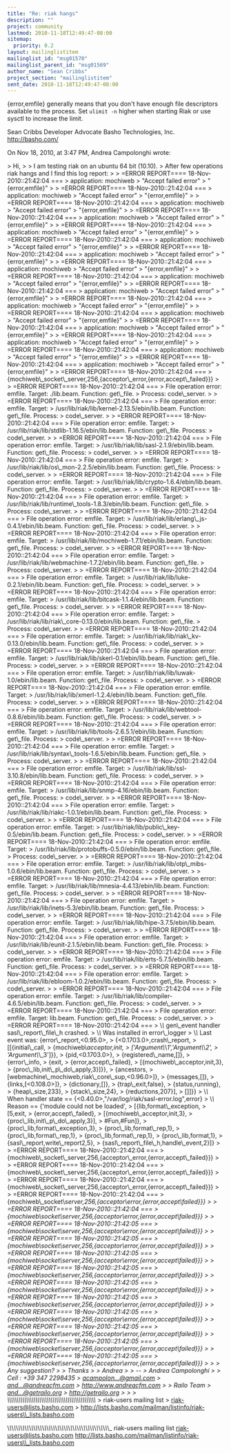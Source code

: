 ```yaml
---
title: "Re: riak hangs"
description: ""
project: community
lastmod: 2010-11-18T12:49:47-08:00
sitemap:
  priority: 0.2
layout: mailinglistitem
mailinglist_id: "msg01570"
mailinglist_parent_id: "msg01569"
author_name: "Sean Cribbs"
project_section: "mailinglistitem"
sent_date: 2010-11-18T12:49:47-08:00
---
```



{error,emfile} generally means that you don't have enough file descriptors 
available to the process. Set `ulimit -n` higher when starting Riak or use 
sysctl to increase the limit.

Sean Cribbs 
Developer Advocate
Basho Technologies, Inc.
http://basho.com/

On Nov 18, 2010, at 3:47 PM, Andrea Campolonghi wrote:

&gt; Hi,
&gt; 
&gt; I am testing riak on an ubuntu 64 bit (10.10).
&gt; After few operations riak hangs and I find this log report:
&gt; 
&gt; =ERROR REPORT==== 18-Nov-2010::21:42:04 ===
&gt; application: mochiweb
&gt; "Accept failed error"
&gt; "{error,emfile}"
&gt; 
&gt; =ERROR REPORT==== 18-Nov-2010::21:42:04 ===
&gt; application: mochiweb
&gt; "Accept failed error"
&gt; "{error,emfile}"
&gt; 
&gt; =ERROR REPORT==== 18-Nov-2010::21:42:04 ===
&gt; application: mochiweb
&gt; "Accept failed error"
&gt; "{error,emfile}"
&gt; 
&gt; =ERROR REPORT==== 18-Nov-2010::21:42:04 ===
&gt; application: mochiweb
&gt; "Accept failed error"
&gt; "{error,emfile}"
&gt; 
&gt; =ERROR REPORT==== 18-Nov-2010::21:42:04 ===
&gt; application: mochiweb
&gt; "Accept failed error"
&gt; "{error,emfile}"
&gt; 
&gt; =ERROR REPORT==== 18-Nov-2010::21:42:04 ===
&gt; application: mochiweb
&gt; "Accept failed error"
&gt; "{error,emfile}"
&gt; 
&gt; =ERROR REPORT==== 18-Nov-2010::21:42:04 ===
&gt; application: mochiweb
&gt; "Accept failed error"
&gt; "{error,emfile}"
&gt; 
&gt; =ERROR REPORT==== 18-Nov-2010::21:42:04 ===
&gt; application: mochiweb
&gt; "Accept failed error"
&gt; "{error,emfile}"
&gt; 
&gt; =ERROR REPORT==== 18-Nov-2010::21:42:04 ===
&gt; application: mochiweb
&gt; "Accept failed error"
&gt; "{error,emfile}"
&gt; 
&gt; =ERROR REPORT==== 18-Nov-2010::21:42:04 ===
&gt; application: mochiweb
&gt; "Accept failed error"
&gt; "{error,emfile}"
&gt; 
&gt; =ERROR REPORT==== 18-Nov-2010::21:42:04 ===
&gt; application: mochiweb
&gt; "Accept failed error"
&gt; "{error,emfile}"
&gt; 
&gt; =ERROR REPORT==== 18-Nov-2010::21:42:04 ===
&gt; application: mochiweb
&gt; "Accept failed error"
&gt; "{error,emfile}"
&gt; 
&gt; =ERROR REPORT==== 18-Nov-2010::21:42:04 ===
&gt; application: mochiweb
&gt; "Accept failed error"
&gt; "{error,emfile}"
&gt; 
&gt; =ERROR REPORT==== 18-Nov-2010::21:42:04 ===
&gt; application: mochiweb
&gt; "Accept failed error"
&gt; "{error,emfile}"
&gt; 
&gt; =ERROR REPORT==== 18-Nov-2010::21:42:04 ===
&gt; application: mochiweb
&gt; "Accept failed error"
&gt; "{error,emfile}"
&gt; 
&gt; =ERROR REPORT==== 18-Nov-2010::21:42:04 ===
&gt; application: mochiweb
&gt; "Accept failed error"
&gt; "{error,emfile}"
&gt; 
&gt; =ERROR REPORT==== 18-Nov-2010::21:42:04 ===
&gt; {mochiweb\\_socket\\_server,256,{acceptor\\_error,{error,accept\\_failed}}}
&gt; 
&gt; =ERROR REPORT==== 18-Nov-2010::21:42:04 ===
&gt; File operation error: emfile. Target: ./lib.beam. Function: get\\_file. 
&gt; Process: code\\_server.
&gt; 
&gt; =ERROR REPORT==== 18-Nov-2010::21:42:04 ===
&gt; File operation error: emfile. Target: 
&gt; /usr/lib/riak/lib/kernel-2.13.5/ebin/lib.beam. Function: get\\_file. Process: 
&gt; code\\_server.
&gt; 
&gt; =ERROR REPORT==== 18-Nov-2010::21:42:04 ===
&gt; File operation error: emfile. Target: 
&gt; /usr/lib/riak/lib/stdlib-1.16.5/ebin/lib.beam. Function: get\\_file. Process: 
&gt; code\\_server.
&gt; 
&gt; =ERROR REPORT==== 18-Nov-2010::21:42:04 ===
&gt; File operation error: emfile. Target: 
&gt; /usr/lib/riak/lib/sasl-2.1.9/ebin/lib.beam. Function: get\\_file. Process: 
&gt; code\\_server.
&gt; 
&gt; =ERROR REPORT==== 18-Nov-2010::21:42:04 ===
&gt; File operation error: emfile. Target: 
&gt; /usr/lib/riak/lib/os\\_mon-2.2.5/ebin/lib.beam. Function: get\\_file. Process: 
&gt; code\\_server.
&gt; 
&gt; =ERROR REPORT==== 18-Nov-2010::21:42:04 ===
&gt; File operation error: emfile. Target: 
&gt; /usr/lib/riak/lib/crypto-1.6.4/ebin/lib.beam. Function: get\\_file. Process: 
&gt; code\\_server.
&gt; 
&gt; =ERROR REPORT==== 18-Nov-2010::21:42:04 ===
&gt; File operation error: emfile. Target: 
&gt; /usr/lib/riak/lib/runtime\\_tools-1.8.3/ebin/lib.beam. Function: get\\_file. 
&gt; Process: code\\_server.
&gt; 
&gt; =ERROR REPORT==== 18-Nov-2010::21:42:04 ===
&gt; File operation error: emfile. Target: 
&gt; /usr/lib/riak/lib/erlang\\_js-0.4.1/ebin/lib.beam. Function: get\\_file. Process: 
&gt; code\\_server.
&gt; 
&gt; =ERROR REPORT==== 18-Nov-2010::21:42:04 ===
&gt; File operation error: emfile. Target: 
&gt; /usr/lib/riak/lib/mochiweb-1.7.1/ebin/lib.beam. Function: get\\_file. Process: 
&gt; code\\_server.
&gt; 
&gt; =ERROR REPORT==== 18-Nov-2010::21:42:04 ===
&gt; File operation error: emfile. Target: 
&gt; /usr/lib/riak/lib/webmachine-1.7.2/ebin/lib.beam. Function: get\\_file. 
&gt; Process: code\\_server.
&gt; 
&gt; =ERROR REPORT==== 18-Nov-2010::21:42:04 ===
&gt; File operation error: emfile. Target: 
&gt; /usr/lib/riak/lib/luke-0.2.1/ebin/lib.beam. Function: get\\_file. Process: 
&gt; code\\_server.
&gt; 
&gt; =ERROR REPORT==== 18-Nov-2010::21:42:04 ===
&gt; File operation error: emfile. Target: 
&gt; /usr/lib/riak/lib/bitcask-1.1.4/ebin/lib.beam. Function: get\\_file. Process: 
&gt; code\\_server.
&gt; 
&gt; =ERROR REPORT==== 18-Nov-2010::21:42:04 ===
&gt; File operation error: emfile. Target: 
&gt; /usr/lib/riak/lib/riak\\_core-0.13.0/ebin/lib.beam. Function: get\\_file. 
&gt; Process: code\\_server.
&gt; 
&gt; =ERROR REPORT==== 18-Nov-2010::21:42:04 ===
&gt; File operation error: emfile. Target: 
&gt; /usr/lib/riak/lib/riak\\_kv-0.13.0/ebin/lib.beam. Function: get\\_file. Process: 
&gt; code\\_server.
&gt; 
&gt; =ERROR REPORT==== 18-Nov-2010::21:42:04 ===
&gt; File operation error: emfile. Target: 
&gt; /usr/lib/riak/lib/skerl-0.1/ebin/lib.beam. Function: get\\_file. Process: 
&gt; code\\_server.
&gt; 
&gt; =ERROR REPORT==== 18-Nov-2010::21:42:04 ===
&gt; File operation error: emfile. Target: 
&gt; /usr/lib/riak/lib/luwak-1.0/ebin/lib.beam. Function: get\\_file. Process: 
&gt; code\\_server.
&gt; 
&gt; =ERROR REPORT==== 18-Nov-2010::21:42:04 ===
&gt; File operation error: emfile. Target: 
&gt; /usr/lib/riak/lib/xmerl-1.2.4/ebin/lib.beam. Function: get\\_file. Process: 
&gt; code\\_server.
&gt; 
&gt; =ERROR REPORT==== 18-Nov-2010::21:42:04 ===
&gt; File operation error: emfile. Target: 
&gt; /usr/lib/riak/lib/webtool-0.8.6/ebin/lib.beam. Function: get\\_file. Process: 
&gt; code\\_server.
&gt; 
&gt; =ERROR REPORT==== 18-Nov-2010::21:42:04 ===
&gt; File operation error: emfile. Target: 
&gt; /usr/lib/riak/lib/tools-2.6.5.1/ebin/lib.beam. Function: get\\_file. Process: 
&gt; code\\_server.
&gt; 
&gt; =ERROR REPORT==== 18-Nov-2010::21:42:04 ===
&gt; File operation error: emfile. Target: 
&gt; /usr/lib/riak/lib/syntax\\_tools-1.6.5/ebin/lib.beam. Function: get\\_file. 
&gt; Process: code\\_server.
&gt; 
&gt; =ERROR REPORT==== 18-Nov-2010::21:42:04 ===
&gt; File operation error: emfile. Target: 
&gt; /usr/lib/riak/lib/ssl-3.10.8/ebin/lib.beam. Function: get\\_file. Process: 
&gt; code\\_server.
&gt; 
&gt; =ERROR REPORT==== 18-Nov-2010::21:42:04 ===
&gt; File operation error: emfile. Target: 
&gt; /usr/lib/riak/lib/snmp-4.16/ebin/lib.beam. Function: get\\_file. Process: 
&gt; code\\_server.
&gt; 
&gt; =ERROR REPORT==== 18-Nov-2010::21:42:04 ===
&gt; File operation error: emfile. Target: 
&gt; /usr/lib/riak/lib/riakc-1.0.1/ebin/lib.beam. Function: get\\_file. Process: 
&gt; code\\_server.
&gt; 
&gt; =ERROR REPORT==== 18-Nov-2010::21:42:04 ===
&gt; File operation error: emfile. Target: 
&gt; /usr/lib/riak/lib/public\\_key-0.5/ebin/lib.beam. Function: get\\_file. Process: 
&gt; code\\_server.
&gt; 
&gt; =ERROR REPORT==== 18-Nov-2010::21:42:04 ===
&gt; File operation error: emfile. Target: 
&gt; /usr/lib/riak/lib/protobuffs-0.5.0/ebin/lib.beam. Function: get\\_file. 
&gt; Process: code\\_server.
&gt; 
&gt; =ERROR REPORT==== 18-Nov-2010::21:42:04 ===
&gt; File operation error: emfile. Target: 
&gt; /usr/lib/riak/lib/otp\\_mibs-1.0.6/ebin/lib.beam. Function: get\\_file. Process: 
&gt; code\\_server.
&gt; 
&gt; =ERROR REPORT==== 18-Nov-2010::21:42:04 ===
&gt; File operation error: emfile. Target: 
&gt; /usr/lib/riak/lib/mnesia-4.4.13/ebin/lib.beam. Function: get\\_file. Process: 
&gt; code\\_server.
&gt; 
&gt; =ERROR REPORT==== 18-Nov-2010::21:42:04 ===
&gt; File operation error: emfile. Target: 
&gt; /usr/lib/riak/lib/inets-5.3/ebin/lib.beam. Function: get\\_file. Process: 
&gt; code\\_server.
&gt; 
&gt; =ERROR REPORT==== 18-Nov-2010::21:42:04 ===
&gt; File operation error: emfile. Target: 
&gt; /usr/lib/riak/lib/hipe-3.7.5/ebin/lib.beam. Function: get\\_file. Process: 
&gt; code\\_server.
&gt; 
&gt; =ERROR REPORT==== 18-Nov-2010::21:42:04 ===
&gt; File operation error: emfile. Target: 
&gt; /usr/lib/riak/lib/eunit-2.1.5/ebin/lib.beam. Function: get\\_file. Process: 
&gt; code\\_server.
&gt; 
&gt; =ERROR REPORT==== 18-Nov-2010::21:42:04 ===
&gt; File operation error: emfile. Target: 
&gt; /usr/lib/riak/lib/erts-5.7.5/ebin/lib.beam. Function: get\\_file. Process: 
&gt; code\\_server.
&gt; 
&gt; =ERROR REPORT==== 18-Nov-2010::21:42:04 ===
&gt; File operation error: emfile. Target: 
&gt; /usr/lib/riak/lib/ebloom-1.0.2/ebin/lib.beam. Function: get\\_file. Process: 
&gt; code\\_server.
&gt; 
&gt; =ERROR REPORT==== 18-Nov-2010::21:42:04 ===
&gt; File operation error: emfile. Target: 
&gt; /usr/lib/riak/lib/compiler-4.6.5/ebin/lib.beam. Function: get\\_file. Process: 
&gt; code\\_server.
&gt; 
&gt; =ERROR REPORT==== 18-Nov-2010::21:42:04 ===
&gt; File operation error: emfile. Target: lib.beam. Function: get\\_file. Process: 
&gt; code\\_server.
&gt; 
&gt; =ERROR REPORT==== 18-Nov-2010::21:42:04 ===
&gt; \\*\\* gen\\_event handler sasl\\_report\\_file\\_h crashed.
&gt; \\*\\* Was installed in error\\_logger
&gt; \\*\\* Last event was: {error\\_report,&lt;0.95.0&gt;,
&gt; {&lt;0.1703.0&gt;,crash\\_report,
&gt; [[{initial\\_call,
&gt; {mochiweb\\_acceptor,init,
&gt; ['Argument\\_\\_1','Argument\\_\\_2',
&gt; 'Argument\\_\\_3']}},
&gt; {pid,&lt;0.1703.0&gt;},
&gt; {registered\\_name,[]},
&gt; {error\\_info,
&gt; {exit,
&gt; {error,accept\\_failed},
&gt; [{mochiweb\\_acceptor,init,3},
&gt; {proc\\_lib,init\\_p\\_do\\_apply,3}]}},
&gt; {ancestors,
&gt; [webmachine\\_mochiweb,riak\\_core\\_sup,&lt;0.96.0&gt;]},
&gt; {messages,[]},
&gt; {links,[&lt;0.108.0&gt;]},
&gt; {dictionary,[]},
&gt; {trap\\_exit,false},
&gt; {status,running},
&gt; {heap\\_size,233},
&gt; {stack\\_size,24},
&gt; {reductions,207}],
&gt; []]}}
&gt; \\*\\* When handler state == {&lt;0.40.0&gt;,"/var/log/riak/sasl-error.log",error}
&gt; \\*\\* Reason == {'module could not be loaded',
&gt; [{lib,format\\_exception,
&gt; [5,exit,
&gt; {error,accept\\_failed},
&gt; [{mochiweb\\_acceptor,init,3},
&gt; {proc\\_lib,init\\_p\\_do\\_apply,3}],
&gt; #Fun,#Fun]},
&gt; {proc\\_lib,format\\_exception,3},
&gt; {proc\\_lib,format\\_rep,1},
&gt; {proc\\_lib,format\\_rep,1},
&gt; {proc\\_lib,format\\_rep,1},
&gt; {proc\\_lib,format,1},
&gt; {sasl\\_report,write\\_report2,5},
&gt; {sasl\\_report\\_file\\_h,handle\\_event,2}]}
&gt; 
&gt; =ERROR REPORT==== 18-Nov-2010::21:42:04 ===
&gt; {mochiweb\\_socket\\_server,256,{acceptor\\_error,{error,accept\\_failed}}}
&gt; 
&gt; =ERROR REPORT==== 18-Nov-2010::21:42:04 ===
&gt; {mochiweb\\_socket\\_server,256,{acceptor\\_error,{error,accept\\_failed}}}
&gt; 
&gt; =ERROR REPORT==== 18-Nov-2010::21:42:04 ===
&gt; {mochiweb\\_socket\\_server,256,{acceptor\\_error,{error,accept\\_failed}}}
&gt; 
&gt; =ERROR REPORT==== 18-Nov-2010::21:42:04 ===
&gt; {mochiweb\\_socket\\_server,256,{acceptor\\_error,{error,accept\\_failed}}}
&gt; 
&gt; =ERROR REPORT==== 18-Nov-2010::21:42:04 ===
&gt; {mochiweb\\_socket\\_server,256,{acceptor\\_error,{error,accept\\_failed}}}
&gt; 
&gt; =ERROR REPORT==== 18-Nov-2010::21:42:05 ===
&gt; {mochiweb\\_socket\\_server,256,{acceptor\\_error,{error,accept\\_failed}}}
&gt; 
&gt; =ERROR REPORT==== 18-Nov-2010::21:42:05 ===
&gt; {mochiweb\\_socket\\_server,256,{acceptor\\_error,{error,accept\\_failed}}}
&gt; 
&gt; =ERROR REPORT==== 18-Nov-2010::21:42:05 ===
&gt; {mochiweb\\_socket\\_server,256,{acceptor\\_error,{error,accept\\_failed}}}
&gt; 
&gt; =ERROR REPORT==== 18-Nov-2010::21:42:05 ===
&gt; {mochiweb\\_socket\\_server,256,{acceptor\\_error,{error,accept\\_failed}}}
&gt; 
&gt; =ERROR REPORT==== 18-Nov-2010::21:42:05 ===
&gt; {mochiweb\\_socket\\_server,256,{acceptor\\_error,{error,accept\\_failed}}}
&gt; 
&gt; =ERROR REPORT==== 18-Nov-2010::21:42:05 ===
&gt; {mochiweb\\_socket\\_server,256,{acceptor\\_error,{error,accept\\_failed}}}
&gt; 
&gt; =ERROR REPORT==== 18-Nov-2010::21:42:05 ===
&gt; {mochiweb\\_socket\\_server,256,{acceptor\\_error,{error,accept\\_failed}}}
&gt; 
&gt; =ERROR REPORT==== 18-Nov-2010::21:42:05 ===
&gt; {mochiweb\\_socket\\_server,256,{acceptor\\_error,{error,accept\\_failed}}}
&gt; 
&gt; =ERROR REPORT==== 18-Nov-2010::21:42:05 ===
&gt; {mochiweb\\_socket\\_server,256,{acceptor\\_error,{error,accept\\_failed}}}
&gt; 
&gt; =ERROR REPORT==== 18-Nov-2010::21:42:05 ===
&gt; {mochiweb\\_socket\\_server,256,{acceptor\\_error,{error,accept\\_failed}}}
&gt; 
&gt; 
&gt; Any suggestion?
&gt; 
&gt; Thanks
&gt; 
&gt; Andrea
&gt; 
&gt; -- 
&gt; Andrea Campolonghi
&gt; 
&gt; Cell : +39 347 2298435
&gt; acampolon...@gmail.com
&gt; and...@andreacfm.com
&gt; http://www.andreacfm.com
&gt; 
&gt; Railo Team
&gt; and...@getrailo.org
&gt; http://getrailo.org
&gt; 
&gt; 
&gt; \\_\\_\\_\\_\\_\\_\\_\\_\\_\\_\\_\\_\\_\\_\\_\\_\\_\\_\\_\\_\\_\\_\\_\\_\\_\\_\\_\\_\\_\\_\\_\\_\\_\\_\\_\\_\\_\\_\\_\\_\\_\\_\\_\\_\\_\\_\\_
&gt; riak-users mailing list
&gt; riak-users@lists.basho.com
&gt; http://lists.basho.com/mailman/listinfo/riak-users\\_lists.basho.com

\\_\\_\\_\\_\\_\\_\\_\\_\\_\\_\\_\\_\\_\\_\\_\\_\\_\\_\\_\\_\\_\\_\\_\\_\\_\\_\\_\\_\\_\\_\\_\\_\\_\\_\\_\\_\\_\\_\\_\\_\\_\\_\\_\\_\\_\\_\\_
riak-users mailing list
riak-users@lists.basho.com
http://lists.basho.com/mailman/listinfo/riak-users\\_lists.basho.com

